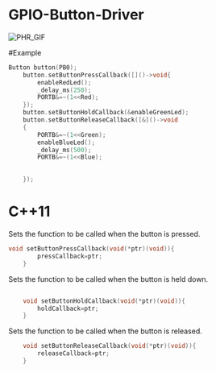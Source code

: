 # GPIO-Button-Driver


![PHR_GIF](https://github.com/hammerinformation/ue-fps/assets/51826786/8e84d4cb-a346-4ceb-bfcd-ec31ce09ec52)





#Example

```cpp
Button button(PB0);
	button.setButtonPressCallback([]()->void{
		enableRedLed();
		_delay_ms(250);
		PORTB&=~(1<<Red);
	});
	button.setButtonHoldCallback(&enableGreenLed);
	button.setButtonReleaseCallback([&]()->void
	{
		PORTB&=~(1<<Green);
		enableBlueLed();
		_delay_ms(500);
		PORTB&=~(1<<Blue);

		
	});
```

# C++11 

Sets the function to be called when the button is pressed.
```cpp
void setButtonPressCallback(void(*ptr)(void)){
		pressCallback=ptr;
	}
```


Sets the function to be called when the button is held down.
```cpp

	void setButtonHoldCallback(void(*ptr)(void)){
		holdCallback=ptr;
	}
```


Sets the function to be called when the button is released.
```cpp
	void setButtonReleaseCallback(void(*ptr)(void)){
		releaseCallback=ptr;
	}

```


